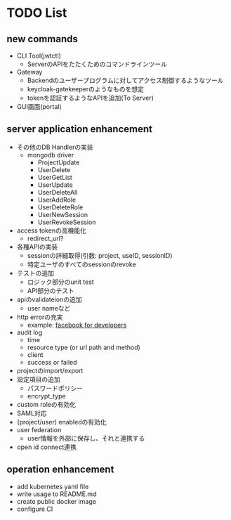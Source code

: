 # TODO List

## new commands

- CLI Tool(jwtctl)
  - ServerのAPIをたたくためのコマンドラインツール
- Gateway
  - Backendのユーザープログラムに対してアクセス制御するようなツール
  - keycloak-gatekeeperのようなものを想定
  - tokenを認証するようなAPIを追加(To Server)
- GUI画面(portal)

## server application enhancement

- その他のDB Handlerの実装
  - mongodb driver
    - ProjectUpdate
    - UserDelete
    - UserGetList
    - UserUpdate
    - UserDeleteAll
    - UserAddRole
    - UserDeleteRole
    - UserNewSession
    - UserRevokeSession
- access tokenの高機能化
  - redirect_url?
- 各種APIの実装
  - sessionの詳細取得(引数: project, useID, sessionID)
  - 特定ユーザのすべてのsessionのrevoke
- テストの追加
  - ロジック部分のunit test
  - API部分のテスト
- apiのvalidateionの追加
  - user nameなど
- http errorの充実
  - example: [facebook for developers](https://developers.facebook.com/docs/messenger-platform/reference/send-api/error-codes?locale=ja_JP)
- audit log
  - time
  - resource type (or url path and method)
  - client
  - success or failed
- projectのimport/export
- 設定項目の追加
  - パスワードポリシー
  - encrypt_type
- custom roleの有効化
- SAML対応
- (project/user) enabledの有効化
- user federation
  - user情報を外部に保存し、それと連携する
- open id connect連携

## operation enhancement

- add kubernetes yaml file
- write usage to README.md
- create public docker image
- configure CI
